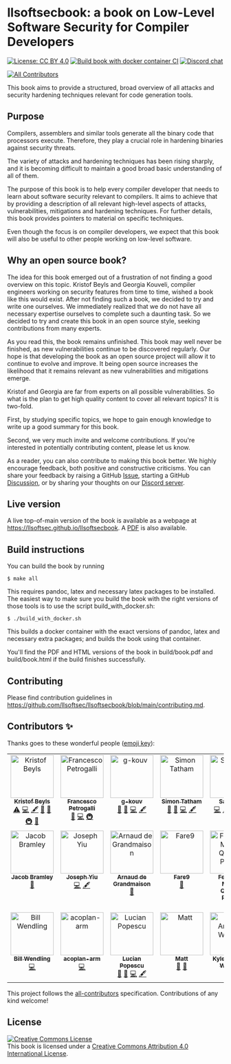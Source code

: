 # llsoftsecbook: a book on Low-Level Software Security for Compiler Developers

[![License: CC BY 4.0](https://img.shields.io/badge/License-CC_BY_4.0-lightgrey.svg)](https://creativecommons.org/licenses/by/4.0/)
[![Build book with docker container CI](https://github.com/llsoftsec/llsoftsecbook/actions/workflows/main.yml/badge.svg)](https://github.com/llsoftsec/llsoftsecbook/actions/workflows/main.yml)
[![Discord chat](https://img.shields.io/discord/1073537588234829845?logo=discord)](https://discord.gg/Bm55Z9Ppgn)
<!-- ALL-CONTRIBUTORS-BADGE:START - Do not remove or modify this section -->
[![All Contributors](https://img.shields.io/badge/all_contributors-19-orange.svg?style=flat-square)](#contributors-)
<!-- ALL-CONTRIBUTORS-BADGE:END -->

This book aims to provide a structured, broad overview of all attacks and
security hardening techniques relevant for code generation tools.

## Purpose

Compilers, assemblers and similar tools generate all the binary code that
processors execute. Therefore, they play a crucial role in hardening binaries
against security threats.

The variety of attacks and hardening techniques has been rising sharply, and it
is becoming difficult to maintain a good broad basic understanding of all of
them.

The purpose of this book is to help every compiler developer that needs to learn
about software security relevant to compilers. It aims to achieve that by
providing a description of all relevant high-level aspects of attacks,
vulnerabilities, mitigations and hardening techniques. For further details, this
book provides pointers to material on specific techniques.

Even though the focus is on compiler developers, we expect that this book will
also be useful to other people working on low-level software.

## Why an open source book?

The idea for this book emerged out of a frustration of not finding a good
overview on this topic. Kristof Beyls and Georgia Kouveli, compiler engineers
working on security features from time to time, wished a book like this would
exist. After not finding such a book, we decided to try and write one ourselves.
We immediately realized that we do not have all necessary expertise ourselves to
complete such a daunting task. So we decided to try and create this book in an
open source style, seeking contributions from many experts.

As you read this, the book remains unfinished. This book may well never be
finished, as new vulnerabilities continue to be discovered regularly. Our hope
is that developing the book as an open source project will allow it to continue
to evolve and improve. It being open source increases the likelihood that it
remains relevant as new vulnerabilities and mitigations emerge.

Kristof and Georgia are far from experts on all possible vulnerabilities. So
what is the plan to get high quality content to cover all relevant topics? It is
two-fold.

First, by studying specific topics, we hope to gain enough knowledge to write
up a good summary for this book.

Second, we very much invite and welcome contributions. If you're interested
in potentially contributing content, please let us know.

As a reader, you can also contribute to making this book better. We highly
encourage feedback, both positive and constructive criticisms. You can share
your feedback by raising a GitHub
[Issue](https://github.com/llsoftsec/llsoftsecbook/issues), starting a GitHub
[Discussion](https://github.com/llsoftsec/llsoftsecbook/discussions), or by
sharing your thoughts on our [Discord server](https://discord.gg/Bm55Z9Ppgn).


## Live version

A live top-of-main version of the book is available as a webpage at
<https://llsoftsec.github.io/llsoftsecbook>. A
[PDF](https://llsoftsec.github.io/llsoftsecbook/book.pdf) is also available.


## Build instructions

You can build the book by running

```console
$ make all
```

This requires pandoc, latex and necessary latex packages to be installed. The
easiest way to make sure you build the book with the right versions of those
tools is to use the script build_with_docker.sh:

```console
$ ./build_with_docker.sh
```

This builds a docker container with the exact versions of pandoc, latex and
necessary extra packages; and builds the book using that container.

You'll find the PDF and HTML versions of the book in build/book.pdf and
build/book.html if the build finishes successfully.

## Contributing

Please find contribution guidelines in <https://github.com/llsoftsec/llsoftsecbook/blob/main/contributing.md>.

## Contributors ✨

Thanks goes to these wonderful people ([emoji key](https://allcontributors.org/docs/en/emoji-key)):

<!-- ALL-CONTRIBUTORS-LIST:START - Do not remove or modify this section -->
<!-- prettier-ignore-start -->
<!-- markdownlint-disable -->
<table>
  <tbody>
    <tr>
      <td align="center" valign="top" width="14.28%"><a href="https://github.com/kbeyls"><img src="https://avatars.githubusercontent.com/u/19591946?v=4?s=100" width="100px;" alt="Kristof Beyls"/><br /><sub><b>Kristof Beyls</b></sub></a><br /><a href="https://github.com/llsoftsec/llsoftsecbook/commits?author=kbeyls" title="Tests">⚠️</a> <a href="https://github.com/llsoftsec/llsoftsecbook/commits?author=kbeyls" title="Code">💻</a> <a href="#content-kbeyls" title="Content">🖋</a> <a href="https://github.com/llsoftsec/llsoftsecbook/commits?author=kbeyls" title="Documentation">📖</a> <a href="#ideas-kbeyls" title="Ideas, Planning, & Feedback">🤔</a> <a href="#infra-kbeyls" title="Infrastructure (Hosting, Build-Tools, etc)">🚇</a> <a href="https://github.com/llsoftsec/llsoftsecbook/pulls?q=is%3Apr+reviewed-by%3Akbeyls" title="Reviewed Pull Requests">👀</a></td>
      <td align="center" valign="top" width="14.28%"><a href="http://tubafranz.me/"><img src="https://avatars.githubusercontent.com/u/25690309?v=4?s=100" width="100px;" alt="Francesco Petrogalli"/><br /><sub><b>Francesco Petrogalli</b></sub></a><br /><a href="https://github.com/llsoftsec/llsoftsecbook/pulls?q=is%3Apr+reviewed-by%3Afpetrogalli" title="Reviewed Pull Requests">👀</a> <a href="https://github.com/llsoftsec/llsoftsecbook/commits?author=fpetrogalli" title="Code">💻</a> <a href="#infra-fpetrogalli" title="Infrastructure (Hosting, Build-Tools, etc)">🚇</a></td>
      <td align="center" valign="top" width="14.28%"><a href="https://github.com/g-kouv"><img src="https://avatars.githubusercontent.com/u/6901396?v=4?s=100" width="100px;" alt="g-kouv"/><br /><sub><b>g-kouv</b></sub></a><br /><a href="https://github.com/llsoftsec/llsoftsecbook/pulls?q=is%3Apr+reviewed-by%3Ag-kouv" title="Reviewed Pull Requests">👀</a> <a href="#ideas-g-kouv" title="Ideas, Planning, & Feedback">🤔</a> <a href="https://github.com/llsoftsec/llsoftsecbook/commits?author=g-kouv" title="Code">💻</a> <a href="#content-g-kouv" title="Content">🖋</a></td>
      <td align="center" valign="top" width="14.28%"><a href="https://github.com/statham-arm"><img src="https://avatars.githubusercontent.com/u/54840944?v=4?s=100" width="100px;" alt="Simon Tatham"/><br /><sub><b>Simon Tatham</b></sub></a><br /><a href="https://github.com/llsoftsec/llsoftsecbook/pulls?q=is%3Apr+reviewed-by%3Astatham-arm" title="Reviewed Pull Requests">👀</a> <a href="#ideas-statham-arm" title="Ideas, Planning, & Feedback">🤔</a> <a href="https://github.com/llsoftsec/llsoftsecbook/commits?author=statham-arm" title="Code">💻</a> <a href="#content-statham-arm" title="Content">🖋</a></td>
      <td align="center" valign="top" width="14.28%"><a href="https://github.com/sam-ellis"><img src="https://avatars.githubusercontent.com/u/6695726?v=4?s=100" width="100px;" alt="Sam Ellis"/><br /><sub><b>Sam Ellis</b></sub></a><br /><a href="https://github.com/llsoftsec/llsoftsecbook/commits?author=sam-ellis" title="Code">💻</a> <a href="#content-sam-ellis" title="Content">🖋</a> <a href="https://github.com/llsoftsec/llsoftsecbook/issues?q=author%3Asam-ellis" title="Bug reports">🐛</a> <a href="#ideas-sam-ellis" title="Ideas, Planning, & Feedback">🤔</a> <a href="https://github.com/llsoftsec/llsoftsecbook/pulls?q=is%3Apr+reviewed-by%3Asam-ellis" title="Reviewed Pull Requests">👀</a></td>
      <td align="center" valign="top" width="14.28%"><a href="https://www.lyndonfawcett.com"><img src="https://avatars.githubusercontent.com/u/5150703?v=4?s=100" width="100px;" alt="Lyndon Fawcett"/><br /><sub><b>Lyndon Fawcett</b></sub></a><br /><a href="https://github.com/llsoftsec/llsoftsecbook/issues?q=author%3Alyndon160" title="Bug reports">🐛</a> <a href="#ideas-lyndon160" title="Ideas, Planning, & Feedback">🤔</a></td>
      <td align="center" valign="top" width="14.28%"><a href="https://github.com/JLouisKaplan-Arm"><img src="https://avatars.githubusercontent.com/u/90251161?v=4?s=100" width="100px;" alt="Jonathan Louis Kaplan"/><br /><sub><b>Jonathan Louis Kaplan</b></sub></a><br /><a href="https://github.com/llsoftsec/llsoftsecbook/issues?q=author%3AJLouisKaplan-Arm" title="Bug reports">🐛</a> <a href="#ideas-JLouisKaplan-Arm" title="Ideas, Planning, & Feedback">🤔</a> <a href="https://github.com/llsoftsec/llsoftsecbook/commits?author=JLouisKaplan-Arm" title="Code">💻</a> <a href="https://github.com/llsoftsec/llsoftsecbook/pulls?q=is%3Apr+reviewed-by%3AJLouisKaplan-Arm" title="Reviewed Pull Requests">👀</a></td>
    </tr>
    <tr>
      <td align="center" valign="top" width="14.28%"><a href="https://github.com/jacobbramley"><img src="https://avatars.githubusercontent.com/u/5206553?v=4?s=100" width="100px;" alt="Jacob Bramley"/><br /><sub><b>Jacob Bramley</b></sub></a><br /><a href="#ideas-jacobbramley" title="Ideas, Planning, & Feedback">🤔</a></td>
      <td align="center" valign="top" width="14.28%"><a href="https://github.com/joseph-yiu"><img src="https://avatars.githubusercontent.com/u/77114984?v=4?s=100" width="100px;" alt="Joseph Yiu"/><br /><sub><b>Joseph Yiu</b></sub></a><br /><a href="https://github.com/llsoftsec/llsoftsecbook/commits?author=joseph-yiu" title="Code">💻</a> <a href="#content-joseph-yiu" title="Content">🖋</a></td>
      <td align="center" valign="top" width="14.28%"><a href="https://github.com/Arnaud-de-Grandmaison-ARM"><img src="https://avatars.githubusercontent.com/u/24225823?v=4?s=100" width="100px;" alt="Arnaud de Grandmaison"/><br /><sub><b>Arnaud de Grandmaison</b></sub></a><br /><a href="https://github.com/llsoftsec/llsoftsecbook/pulls?q=is%3Apr+reviewed-by%3AArnaud-de-Grandmaison-ARM" title="Reviewed Pull Requests">👀</a></td>
      <td align="center" valign="top" width="14.28%"><a href="https://github.com/Fare9"><img src="https://avatars.githubusercontent.com/u/13202760?v=4?s=100" width="100px;" alt="Fare9"/><br /><sub><b>Fare9</b></sub></a><br /><a href="#ideas-Fare9" title="Ideas, Planning, & Feedback">🤔</a></td>
      <td align="center" valign="top" width="14.28%"><a href="https://homepages.dcc.ufmg.br/~fernando/"><img src="https://avatars.githubusercontent.com/u/367846?v=4?s=100" width="100px;" alt="Fernando Magno Quintão Pereira"/><br /><sub><b>Fernando Magno Quintão Pereira</b></sub></a><br /><a href="https://github.com/llsoftsec/llsoftsecbook/issues?q=author%3Apronesto" title="Bug reports">🐛</a> <a href="https://github.com/llsoftsec/llsoftsecbook/pulls?q=is%3Apr+reviewed-by%3Apronesto" title="Reviewed Pull Requests">👀</a></td>
      <td align="center" valign="top" width="14.28%"><a href="https://github.com/rurban"><img src="https://avatars.githubusercontent.com/u/41809?v=4?s=100" width="100px;" alt="Reini Urban"/><br /><sub><b>Reini Urban</b></sub></a><br /><a href="#ideas-rurban" title="Ideas, Planning, & Feedback">🤔</a> <a href="https://github.com/llsoftsec/llsoftsecbook/issues?q=author%3Arurban" title="Bug reports">🐛</a></td>
      <td align="center" valign="top" width="14.28%"><a href="https://saagarjha.com"><img src="https://avatars.githubusercontent.com/u/13786931?v=4?s=100" width="100px;" alt="Saagar Jha"/><br /><sub><b>Saagar Jha</b></sub></a><br /><a href="https://github.com/llsoftsec/llsoftsecbook/issues?q=author%3Asaagarjha" title="Bug reports">🐛</a> <a href="#ideas-saagarjha" title="Ideas, Planning, & Feedback">🤔</a></td>
    </tr>
    <tr>
      <td align="center" valign="top" width="14.28%"><a href="https://github.com/bwendling"><img src="https://avatars.githubusercontent.com/u/5993918?v=4?s=100" width="100px;" alt="Bill Wendling"/><br /><sub><b>Bill Wendling</b></sub></a><br /><a href="https://github.com/llsoftsec/llsoftsecbook/commits?author=bwendling" title="Code">💻</a></td>
      <td align="center" valign="top" width="14.28%"><a href="https://github.com/acoplan-arm"><img src="https://avatars.githubusercontent.com/u/86676934?v=4?s=100" width="100px;" alt="acoplan-arm"/><br /><sub><b>acoplan-arm</b></sub></a><br /><a href="https://github.com/llsoftsec/llsoftsecbook/commits?author=acoplan-arm" title="Code">💻</a></td>
      <td align="center" valign="top" width="14.28%"><a href="https://github.com/lucic71"><img src="https://avatars.githubusercontent.com/u/44677774?v=4?s=100" width="100px;" alt="Lucian Popescu"/><br /><sub><b>Lucian Popescu</b></sub></a><br /><a href="https://github.com/llsoftsec/llsoftsecbook/issues?q=author%3Alucic71" title="Bug reports">🐛</a> <a href="#ideas-lucic71" title="Ideas, Planning, & Feedback">🤔</a> <a href="https://github.com/llsoftsec/llsoftsecbook/commits?author=lucic71" title="Code">💻</a> <a href="#content-lucic71" title="Content">🖋</a></td>
      <td align="center" valign="top" width="14.28%"><a href="https://github.com/MattPD"><img src="https://avatars.githubusercontent.com/u/130135?v=4?s=100" width="100px;" alt="Matt"/><br /><sub><b>Matt</b></sub></a><br /><a href="https://github.com/llsoftsec/llsoftsecbook/issues?q=author%3AMattPD" title="Bug reports">🐛</a> <a href="https://github.com/llsoftsec/llsoftsecbook/pulls?q=is%3Apr+reviewed-by%3AMattPD" title="Reviewed Pull Requests">👀</a></td>
      <td align="center" valign="top" width="14.28%"><a href="https://kawcco.com"><img src="https://avatars.githubusercontent.com/u/25624882?v=4?s=100" width="100px;" alt="Kyle Anthony Williams"/><br /><sub><b>Kyle Anthony Williams</b></sub></a><br /><a href="https://github.com/llsoftsec/llsoftsecbook/issues?q=author%3ASuperSonicHub1" title="Bug reports">🐛</a> <a href="#ideas-SuperSonicHub1" title="Ideas, Planning, & Feedback">🤔</a></td>
    </tr>
  </tbody>
</table>

<!-- markdownlint-restore -->
<!-- prettier-ignore-end -->

<!-- ALL-CONTRIBUTORS-LIST:END -->

This project follows the [all-contributors](https://github.com/all-contributors/all-contributors) specification. Contributions of any kind welcome!

## License

<a rel="license" href="http://creativecommons.org/licenses/by/4.0/"><img alt="Creative Commons License" style="border-width:0" src="https://i.creativecommons.org/l/by/4.0/88x31.png" /></a><br />This book is licensed under a <a rel="license" href="http://creativecommons.org/licenses/by/4.0/">Creative Commons Attribution 4.0 International License</a>.
